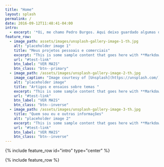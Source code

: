 ```yaml
---
title: "Home"
layout: splash
permalink: /
date: 2016-09-12T11:48:41-04:00
intro:
  - excerpt: '*Oi, me chamo Pedro Burgos. Aqui deixo guardado algumas das minhas ideias e projetos*'
feature_row:
  - image_path: assets/images/unsplash-gallery-image-1-th.jpg
    alt: "placeholder image 1"
    title: "Meus projetos pessoais e comerciais"
    excerpt: "This is some sample content that goes here with **Markdown** formatting."
    url: "#test-link"
    btn_label: "VER MAIS"
    btn_class: "btn--primary"
  - image_path: /assets/images/unsplash-gallery-image-2-th.jpg
    image_caption: "Image courtesy of [Unsplash](https://unsplash.com/)"
    alt: "placeholder image"
    title: "Artigos e ensaios sobre temas "
    excerpt: "This is some sample content that goes here with **Markdown** formatting."
    url: "#test-link"
    btn_label: "VER MAIS"
    btn_class: "btn--inverse"
  - image_path: /assets/images/unsplash-gallery-image-3-th.jpg
    title: "Quem sou eu e outras informações"
    alt: "placeholder image 2"
    excerpt: "This is some sample content that goes here with **Markdown** formatting."
    url: "#test-link"
    btn_label: "VER MAIS"
    btn_class: "btn--inverse"
---
```


{% include feature_row id="intro" type="center" %}

{% include feature_row %}
